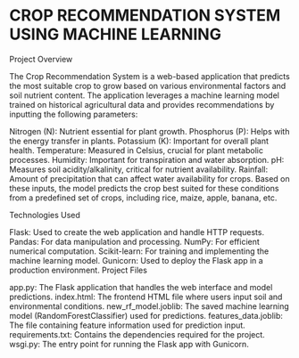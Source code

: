 # CROP RECOMMENDATION SYSTEM USING MACHINE LEARNING

Project Overview

The Crop Recommendation System is a web-based application that predicts the most suitable crop to grow based on various environmental factors and soil nutrient content. The application leverages a machine learning model trained on historical agricultural data and provides recommendations by inputting the following parameters:

Nitrogen (N): Nutrient essential for plant growth.
Phosphorus (P): Helps with the energy transfer in plants.
Potassium (K): Important for overall plant health.
Temperature: Measured in Celsius, crucial for plant metabolic processes.
Humidity: Important for transpiration and water absorption.
pH: Measures soil acidity/alkalinity, critical for nutrient availability.
Rainfall: Amount of precipitation that can affect water availability for crops.
Based on these inputs, the model predicts the crop best suited for these conditions from a predefined set of crops, including rice, maize, apple, banana, etc.

Technologies Used

Flask: Used to create the web application and handle HTTP requests.
Pandas: For data manipulation and processing.
NumPy: For efficient numerical computation.
Scikit-learn: For training and implementing the machine learning model.
Gunicorn: Used to deploy the Flask app in a production environment.
Project Files

app.py: The Flask application that handles the web interface and model predictions.
index.html: The frontend HTML file where users input soil and environmental conditions.
new_rf_model.joblib: The saved machine learning model (RandomForestClassifier) used for predictions.
features_data.joblib: The file containing feature information used for prediction input.
requirements.txt: Contains the dependencies required for the project.
wsgi.py: The entry point for running the Flask app with Gunicorn.
